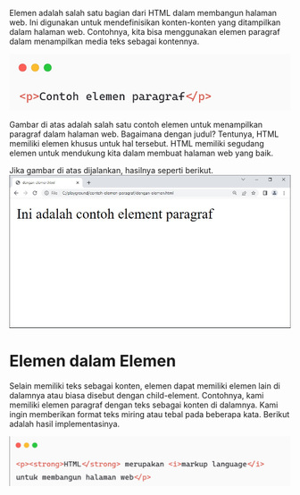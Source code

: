 Elemen adalah salah satu bagian dari HTML dalam membangun halaman web. Ini digunakan untuk mendefinisikan konten-konten yang ditampilkan dalam halaman web. Contohnya, kita bisa menggunakan elemen paragraf dalam menampilkan media teks sebagai kontennya.

![Alt text](image.png)

Gambar di atas adalah salah satu contoh elemen untuk menampilkan paragraf dalam halaman web. Bagaimana dengan judul? Tentunya, HTML memiliki elemen khusus untuk hal tersebut. HTML memiliki segudang elemen untuk mendukung kita dalam membuat halaman web yang baik.

Jika gambar di atas dijalankan, hasilnya seperti berikut.
![Alt text](image-1.png)


# Elemen dalam Elemen
Selain memiliki teks sebagai konten, elemen dapat memiliki elemen lain di dalamnya atau biasa disebut dengan child-element. Contohnya, kami memiliki elemen paragraf dengan teks sebagai konten di dalamnya. Kami ingin memberikan format teks miring atau tebal pada beberapa kata. Berikut adalah hasil implementasinya.

![Alt text](image-2.png)
#